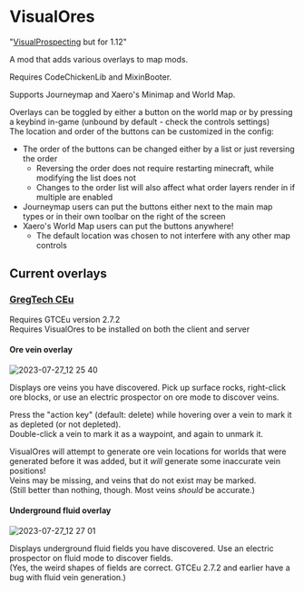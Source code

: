 # VisualOres
"[VisualProspecting](https://github.com/GTNewHorizons/VisualProspecting/) but for 1.12"

A mod that adds various overlays to map mods.

Requires CodeChickenLib and MixinBooter.

Supports Journeymap and Xaero's Minimap and World Map.

Overlays can be toggled by either a button on the world map or by pressing a keybind in-game (unbound by default - check the controls settings)  
The location and order of the buttons can be customized in the config:
- The order of the buttons can be changed either by a list or just reversing the order
  - Reversing the order does not require restarting minecraft, while modifying the list does not
  - Changes to the order list will also affect what order layers render in if multiple are enabled
- Journeymap users can put the buttons either next to the main map types or in their own toolbar on the right of the screen
- Xaero's World Map users can put the buttons anywhere!
  - The default location was chosen to not interfere with any other map controls

## Current overlays

### [GregTech CEu](https://github.com/GregTechCEu/GregTech)
Requires GTCEu version 2.7.2  
Requires VisualOres to be installed on both the client and server

#### Ore vein overlay
![2023-07-27_12 25 40](https://github.com/kumquat-ir/VisualOres/assets/66188216/91cc7f81-a8f6-44b3-ad27-e15273f4b8a8)

Displays ore veins you have discovered. Pick up surface rocks, right-click ore blocks, or use an electric prospector on ore mode to discover veins.  

Press the "action key" (default: delete) while hovering over a vein to mark it as depleted (or not depleted).  
Double-click a vein to mark it as a waypoint, and again to unmark it.

VisualOres will attempt to generate ore vein locations for worlds that were generated before it was added, but it *will* generate some inaccurate vein positions!  
Veins may be missing, and veins that do not exist may be marked.  
(Still better than nothing, though. Most veins *should* be accurate.)

#### Underground fluid overlay
![2023-07-27_12 27 01](https://github.com/kumquat-ir/VisualOres/assets/66188216/810835ba-5437-4a7d-b9f3-4295e85c68d2)

Displays underground fluid fields you have discovered. Use an electric prospector on fluid mode to discover fields.  
(Yes, the weird shapes of fields are correct. GTCEu 2.7.2 and earlier have a bug with fluid vein generation.)
